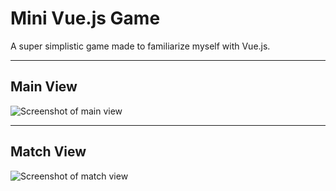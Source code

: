 # Mini Vue.js Game
A super simplistic game made to familiarize myself with Vue.js.

---

## Main View
![Screenshot of main view](https://github.com/zanadaniel/vuejs-game/blob/master/vuegame.png "Main View")

---

## Match View
![Screenshot of match view](https://github.com/zanadaniel/vuejs-game/blob/master/vuegame2.png "Match View")